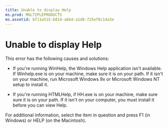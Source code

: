 ```yaml
---
title: Unable to display Help
ms.prod: MULTIPLEPRODUCTS
ms.assetid: bf11e515-b814-abb4-a1d8-725ef0c14a3e
---
```



# Unable to display Help

This error has the following causes and solutions:



- If you're running WinHelp, the Windows Help application isn't available. If Winhelp.exe is on your machine, make sure it is on your path. If it isn't on your machine, run Microsoft Windows 9x or Microsoft Windows NT setup to install it.
    
- If you're running HTMLHelp, if HH.exe is on your machine, make sure sure it is on your path. If it isn't on your computer, you must install it before you can view Help.
    

For additional information, select the item in question and press F1 (in Windows) or HELP (on the Macintosh).

